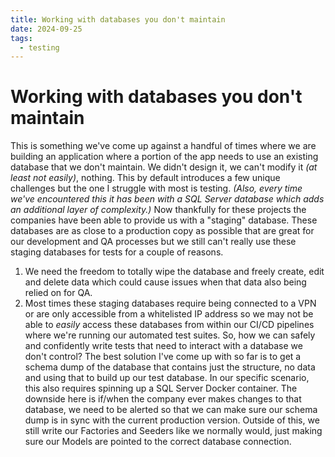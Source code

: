 ```yaml
---
title: Working with databases you don't maintain
date: 2024-09-25
tags:
  - testing
---
```

# Working with databases you don't maintain
This is something we've come up against a handful of times where we are building an application where a portion of the app needs to use an existing database that we don't maintain. We didn't design it, we can't modify it _(at least not easily)_, nothing. This by default introduces a few unique challenges but the one I struggle with most is testing. _(Also, every time we've encountered this it has been with a SQL Server database which adds an additional layer of complexity.)_
Now thankfully for these projects the companies have been able to provide us with a "staging" database. These databases are as close to a production copy as possible that are great for our development and QA processes but we still can't really use these staging databases for tests for a couple of reasons.
1. We need the freedom to totally wipe the database and freely create, edit and delete data which could cause issues when that data also being relied on for QA.
2. Most times these staging databases require being connected to a VPN or are only accessible from a whitelisted IP address so we may not be able to _easily_ access these databases from within our CI/CD pipelines where we're running our automated test suites.
So, how we can safely and confidently write tests that need to interact with a database we don't control? The best solution I've come up with so far is to get a schema dump of the database that contains just the structure, no data and using that to build up our test database. In our specific scenario, this also requires spinning up a SQL Server Docker container. The downside here is if/when the company ever makes changes to that database, we need to be alerted so that we can make sure our schema dump is in sync with the current production version. 
Outside of this, we still write our Factories and Seeders like we normally would, just making sure our Models are pointed to the correct database connection.  